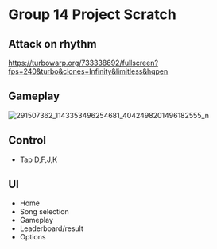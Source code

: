 # Group 14 Project Scratch

## Attack on rhythm
https://turbowarp.org/733338692/fullscreen?fps=240&turbo&clones=Infinity&limitless&hqpen
## Gameplay
![291507362_1143353496254681_4042498201496182555_n](https://github.com/user-attachments/assets/1f03cf0b-8a43-4896-9b55-3218be17b179)

## Control
- Tap D,F,J,K

## UI
- Home
- Song selection
- Gameplay
- Leaderboard/result
- Options
